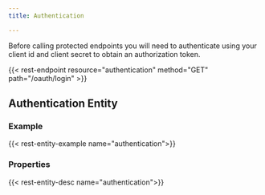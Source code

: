 ```yaml
---
title: Authentication

---
```


Before calling protected endpoints you will need to authenticate using your client id and client secret to obtain
an authorization token.

{{< rest-endpoint resource="authentication" method="GET" path="/oauth/login" >}}

## Authentication Entity

### Example
{{< rest-entity-example name="authentication">}}

### Properties
{{< rest-entity-desc name="authentication">}}